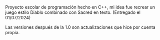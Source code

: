 Proyecto escolar de programación hecho en C++, mi idea fue recrear un juego estilo Diablo combinado con Sacred en texto.
(Entregado el 01/07/2024)

Las versiones después de la 1.0 son actualizaciones que hice por cuenta propia.  
